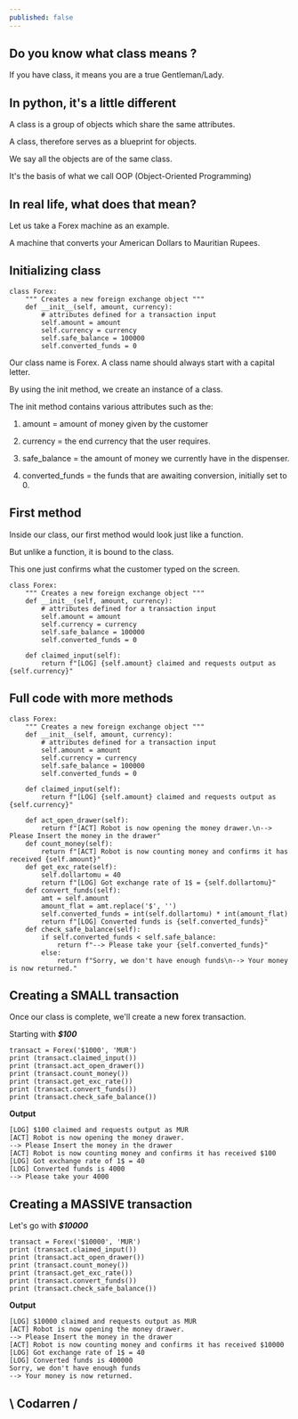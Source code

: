 ```yaml
---
published: false
---
```

## Do you know what class means ?

If you have class, it means you are a true Gentleman/Lady.

## In python, it's a little different
A class is a group of objects which share the same attributes.

A class, therefore serves as a blueprint for objects.

We say all the objects are of the same class.

It's the basis of what we call OOP (Object-Oriented Programming)

## In real life, what does that mean?
Let us take a Forex machine as an example.

A machine that converts your American Dollars to Mauritian Rupees.

## Initializing class
```
class Forex:
    """ Creates a new foreign exchange object """
    def __init__(self, amount, currency):
        # attributes defined for a transaction input
        self.amount = amount
        self.currency = currency
        self.safe_balance = 100000
        self.converted_funds = 0
```
Our class name is Forex.
A class name should always start with a capital letter.

By using the init method, we create an instance of a class.

The init method contains various attributes such as the:
1. amount = amount of money given by the customer

2. currency = the end currency that the user requires.

3. safe_balance = the amount of money we currently have in the dispenser.

4. converted_funds = the funds that are awaiting conversion, initially set to 0.

## First method
Inside our class, our first method would look just like a function.

But unlike a function, it is bound to the class.

This one just confirms what the customer typed on the screen.
```
class Forex:
    """ Creates a new foreign exchange object """
    def __init__(self, amount, currency):
        # attributes defined for a transaction input
        self.amount = amount
        self.currency = currency
        self.safe_balance = 100000
        self.converted_funds = 0

    def claimed_input(self):
        return f"[LOG] {self.amount} claimed and requests output as {self.currency}"
```

## Full code with more methods
```
class Forex:
    """ Creates a new foreign exchange object """
    def __init__(self, amount, currency):
        # attributes defined for a transaction input
        self.amount = amount
        self.currency = currency
        self.safe_balance = 100000
        self.converted_funds = 0

    def claimed_input(self):
        return f"[LOG] {self.amount} claimed and requests output as {self.currency}"

    def act_open_drawer(self):
        return f"[ACT] Robot is now opening the money drawer.\n--> Please Insert the money in the drawer"
    def count_money(self):
        return f"[ACT] Robot is now counting money and confirms it has received {self.amount}"
    def get_exc_rate(self):
        self.dollartomu = 40
        return f"[LOG] Got exchange rate of 1$ = {self.dollartomu}"
    def convert_funds(self):
        amt = self.amount
        amount_flat = amt.replace('$', '')
        self.converted_funds = int(self.dollartomu) * int(amount_flat)
        return f"[LOG] Converted funds is {self.converted_funds}"
    def check_safe_balance(self):
        if self.converted_funds < self.safe_balance:
            return f"--> Please take your {self.converted_funds}"
        else:
            return f"Sorry, we don't have enough funds\n--> Your money is now returned."
```
## Creating a SMALL transaction
Once our class is complete, we'll create a new forex transaction.

Starting with ***$100***
```
transact = Forex('$1000', 'MUR')
print (transact.claimed_input())
print (transact.act_open_drawer())
print (transact.count_money())
print (transact.get_exc_rate())
print (transact.convert_funds())
print (transact.check_safe_balance())
```

**Output**
```
[LOG] $100 claimed and requests output as MUR
[ACT] Robot is now opening the money drawer.
--> Please Insert the money in the drawer
[ACT] Robot is now counting money and confirms it has received $100
[LOG] Got exchange rate of 1$ = 40
[LOG] Converted funds is 4000
--> Please take your 4000
```

## Creating a MASSIVE transaction
Let's go with ***$10000***
```
transact = Forex('$10000', 'MUR')
print (transact.claimed_input())
print (transact.act_open_drawer())
print (transact.count_money())
print (transact.get_exc_rate())
print (transact.convert_funds())
print (transact.check_safe_balance())
```

**Output**
```
[LOG] $10000 claimed and requests output as MUR
[ACT] Robot is now opening the money drawer.
--> Please Insert the money in the drawer
[ACT] Robot is now counting money and confirms it has received $10000
[LOG] Got exchange rate of 1$ = 40
[LOG] Converted funds is 400000
Sorry, we don't have enough funds
--> Your money is now returned.
```

## \ Codarren /